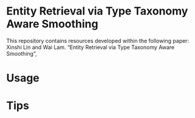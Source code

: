# Entity Retrieval via Type Taxonomy Aware Smoothing
This repository contains resources developed within the following paper:
	Xinshi Lin and Wai Lam. “Entity Retrieval via Type Taxonomy Aware Smoothing”,

# Usage

# Tips
